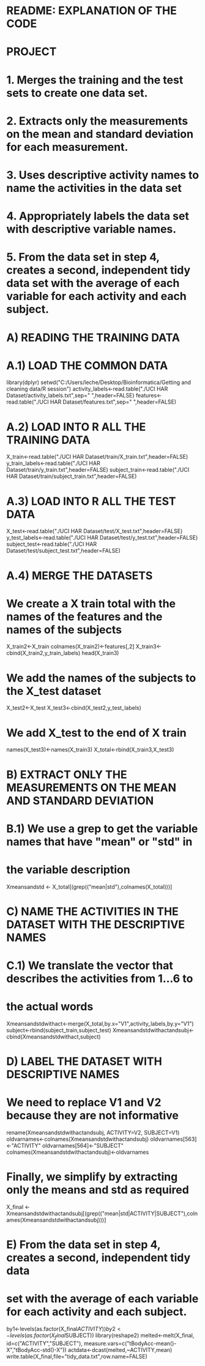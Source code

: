 # README: EXPLANATION OF THE CODE

# PROJECT
# 1. Merges the training and the test sets to create one data set.
# 2. Extracts only the measurements on the mean and standard deviation for each measurement.
# 3. Uses descriptive activity names to name the activities in the data set
# 4. Appropriately labels the data set with descriptive variable names.
# 5. From the data set in step 4, creates a second, independent tidy data set with the average of each variable for each activity and each subject.

# A) READING THE TRAINING DATA
# A.1) LOAD THE COMMON DATA
library(dplyr)
setwd("C:/Users/leche/Desktop/Bioinformatica/Getting and cleaning data/R session")
activity_labels<-read.table("./UCI HAR Dataset/activity_labels.txt",sep=" ",header=FALSE)
features<-read.table("./UCI HAR Dataset/features.txt",sep=" ",header=FALSE)
# A.2) LOAD INTO R ALL THE TRAINING DATA
X_train<-read.table("./UCI HAR Dataset/train/X_train.txt",header=FALSE)
y_train_labels<-read.table("./UCI HAR Dataset/train/y_train.txt",header=FALSE)
subject_train<-read.table("./UCI HAR Dataset/train/subject_train.txt",header=FALSE)
# A.3) LOAD INTO R ALL THE TEST DATA
X_test<-read.table("./UCI HAR Dataset/test/X_test.txt",header=FALSE)
y_test_labels<-read.table("./UCI HAR Dataset/test/y_test.txt",header=FALSE)
subject_test<-read.table("./UCI HAR Dataset/test/subject_test.txt",header=FALSE)
# A.4) MERGE THE DATASETS
# We create a X train total with the names of the features and the names of the subjects
X_train2<-X_train
colnames(X_train2)<-features[,2]
X_train3<-cbind(X_train2,y_train_labels)
head(X_train3)
# We add the names of the subjects to the X_test dataset
X_test2<-X_test
X_test3<-cbind(X_test2,y_test_labels)
# We add X_test to the end of X train
names(X_test3)<-names(X_train3)
X_total<-rbind(X_train3,X_test3)
# B) EXTRACT ONLY THE MEASUREMENTS ON THE MEAN AND STANDARD DEVIATION
# B.1) We use a grep to get the variable names that have "mean" or "std" in 
# the variable description
Xmeansandstd <- X_total[(grep(("mean|std"),colnames(X_total)))]

# C) NAME THE ACTIVITIES IN THE DATASET WITH THE DESCRIPTIVE NAMES
# C.1) We translate the vector that describes the activities from 1...6 to
# the actual words
Xmeansandstdwithact<-merge(X_total,by.x="V1",activity_labels,by.y="V1")
subject<-rbind(subject_train,subject_test)
Xmeansandstdwithactandsubj<-cbind(Xmeansandstdwithact,subject)

# D) LABEL THE DATASET WITH DESCRIPTIVE NAMES
# We need to replace V1 and V2 because they are not informative
rename(Xmeansandstdwithactandsubj, ACTIVITY=V2, SUBJECT=V1)
oldvarnames<-colnames(Xmeansandstdwithactandsubj)
oldvarnames[563]<-"ACTIVITY"
oldvarnames[564]<-"SUBJECT"
colnames(Xmeansandstdwithactandsubj)<-oldvarnames
# Finally, we simplify by extracting only the means and std as required
X_final <- Xmeansandstdwithactandsubj[(grep(("mean|std|ACTIVITY|SUBJECT"),colnames(Xmeansandstdwithactandsubj)))]
# E) From the data set in step 4, creates a second, independent tidy data 
# set with the average of each variable for each activity and each subject.
by1<-levels(as.factor(X_final$ACTIVITY))
by2<-levels(as.factor(X_final$SUBJECT))
library(reshape2)
melted<-melt(X_final, id=c("ACTIVITY","SUBJECT"), measure.vars=c("tBodyAcc-mean()-X","tBodyAcc-std()-X"))
actdata<-dcast(melted,~ACTIVITY,mean)
write.table(X_final,file="tidy_data.txt",row.name=FALSE)
